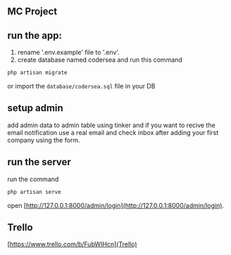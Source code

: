 ## MC Project


## run the app:

1. rename '.env.example' file to '.env'.
2. create database named codersea and run this command
```bash
php artisan migrate
```
 or import the `database/codersea.sql` file in your DB 

## setup admin
 add admin data to admin table using tinker
 and if you want to recive the email notification use a real email and check inbox after adding your first company using the form. 

## run the server 
 run the command 
 ```bash
 php artisan serve
 ``` 
 open [http://127.0.0.1:8000/admin/login](http://127.0.0.1:8000/admin/login).
 

 ## Trello 
 [https://www.trello.com/b/FubWIHcn](Trello)


